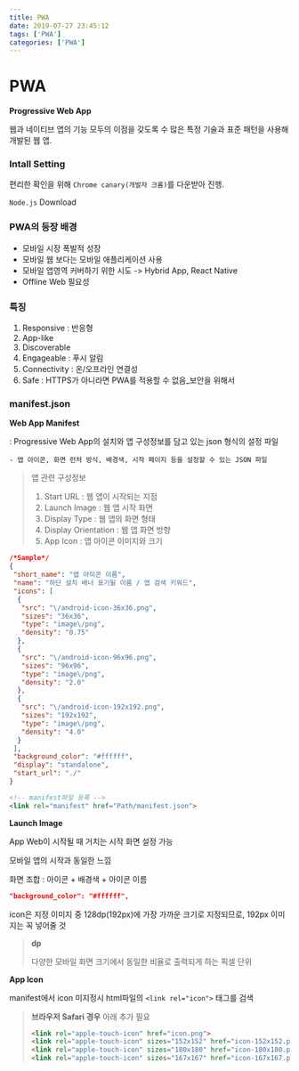 ```yaml
---
title: PWA
date: 2019-07-27 23:45:12
tags: ['PWA']
categories: ['PWA']
---
```


# PWA

**Progressive Web App**

웹과 네이티브 앱의 기능 모두의 이점을 갖도록 수 많은 특정 기술과 표준 패턴을 사용해 개발된 웹 앱.



### Intall Setting

편리한 확인을 위해 `Chrome canary(개발자 크롬)`를 다운받아 진행.

`Node.js` Download



### PWA의 등장 배경

- 모바일 시장 폭발적 성장
- 모바일 웹 보다는 모바일 애플리케이션 사용
- 모바일 앱영역 커버하기 위한 시도 -> Hybrid App, React Native
- Offline Web 필요성



### 특징

1. Responsive : 반응형
2. App-like
3. Discoverable
4. Engageable : 푸시 알림
5. Connectivity : 온/오프라인 연결성
6. Safe : HTTPS가 아니라면 PWA를 적용할 수 없음_보안을 위해서



### manifest.json

**Web App Manifest**

 : Progressive Web App의 설치와 앱 구성정보를 담고 있는 json 형식의 설정 파일

	- 앱 아이콘, 화면 런처 방식, 배경색, 시작 페이지 등을 설정할 수 있는 JSON 파일

> 앱 관련 구성정보
>
> 1. Start URL : 웹 앱이 시작되는 지점
> 2. Launch Image : 웹 앱 시작 화면
> 3. Display Type : 웹 앱의 화면 형태
> 4. Display Orientation : 웹 앱 화면 방향
> 5. App Icon : 앱 아이콘 이미지와 크기



```json
/*Sample*/
{
 "short_name": "앱 아이콘 이름",
 "name": "하단 설치 배너 표기될 이름 / 앱 검색 키워드",
 "icons": [
  {
   "src": "\/android-icon-36x36.png",
   "sizes": "36x36",
   "type": "image\/png",
   "density": "0.75"
  },
  {
   "src": "\/android-icon-96x96.png",
   "sizes": "96x96",
   "type": "image\/png",
   "density": "2.0"
  },
  {
   "src": "\/android-icon-192x192.png",
   "sizes": "192x192",
   "type": "image\/png",
   "density": "4.0"
  }
 ],
 "background_color": "#ffffff",
 "display": "standalone",
 "start_url": "./"
}
```

```html
<!-- manifest파일 등록 -->
<link rel="manifest" href="Path/manifest.json">
```



**Launch Image**

App Web이 시작될 때 거치는 시작 화면 설정 가능

모바일 앱의 시작과 동일한 느낌

화면 조합 : 아이콘 + 배경색 + 아이콘 이름

```json
"background_color": "#ffffff",
```

icon은 지정 이미지 중 128dp(192px)에 가장 가까운 크기로 지정되므로, 192px 이미지는 꼭 넣어줄 것

> **dp**
>
> 다양한 모바일 화면 크기에서 동일한 비율로 출력되게 하는 픽셀 단위



**App Icon**

manifest에서 icon 미지정시 html파일의 `<link rel="icon">` 태그를 검색

> **브라우저 Safari 경우** 아래 추가 필요
>
> ```html
> <link rel="apple-touch-icon" href="icon.png">
> <link rel="apple-touch-icon" sizes="152x152" href="icon-152x152.png">
> <link rel="apple-touch-icon" sizes="180x180" href="icon-180x180.png">
> <link rel="apple-touch-icon" sizes="167x167" href="icon-167x167.png">
> ```
